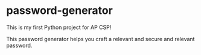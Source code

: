 # password-generator
This is my first Python project for AP CSP!

This password generator helps you craft a relevant and secure and relevant password.
